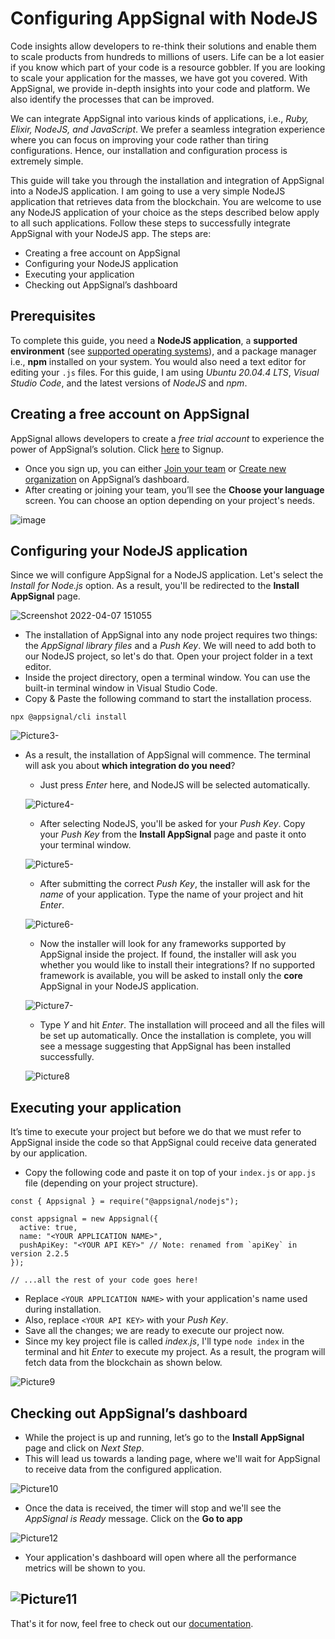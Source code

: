# Configuring AppSignal with NodeJS

Code insights allow developers to re-think their solutions and enable them to scale products from hundreds to millions of users. Life can be a lot easier if you know which part of your code is a resource gobbler. If you are looking to scale your application for the masses, we have got you covered. With AppSignal, we provide in-depth insights into your code and platform. We also identify the processes that can be improved. 

We can integrate AppSignal into various kinds of applications, i.e., _Ruby, Elixir, NodeJS, and JavaScript_. We prefer a seamless integration experience where you can focus on improving your code rather than tiring configurations. Hence, our installation and configuration process is extremely simple. 

This guide will take you through the installation and integration of AppSignal into a NodeJS application. I am going to use a very simple NodeJS application that retrieves data from the blockchain. You are welcome to use any NodeJS application of your choice as the steps described below apply to all such applications. Follow these steps to successfully integrate AppSignal with your NodeJS app. The steps are:
-	Creating a free account on AppSignal
- Configuring your NodeJS application
- Executing your application
- Checking out AppSignal’s dashboard

## Prerequisites
To complete this guide, you need a **NodeJS application**, a **supported environment** (see [supported operating systems](https://docs.appsignal.com/support/operating-systems.html#main)), and a package manager i.e., **npm** installed on your system. You would also need a text editor for editing your `.js` files. For this guide, I am using _Ubuntu 20.04.4 LTS_, _Visual Studio Code_, and the latest versions of _NodeJS_ and _npm_.

## Creating a free account on AppSignal
AppSignal allows developers to create a _free trial account_ to experience the power of AppSignal’s solution. Click [here](https://appsignal.com/users/sign_up) to Signup.
 -	Once you sign up, you can either [Join your team](https://docs.appsignal.com/organization/team/teams.html#main) or [Create new organization](https://docs.appsignal.com/organization/#main) on AppSignal’s dashboard.
 - After creating or joining your team, you’ll see the **Choose your language** screen. You can choose an option depending on your project's needs.

![image](https://user-images.githubusercontent.com/13951043/162156944-62fb56f5-18aa-49af-9fab-b8f54fab46dc.png)

## Configuring your NodeJS application
Since we will configure AppSignal for a NodeJS application. Let's select the _Install for Node.js_ option. As a result, you'll be redirected to the **Install AppSignal** page.

![Screenshot 2022-04-07 151055](https://user-images.githubusercontent.com/13951043/162176373-cab2acd0-09f2-4580-8a5e-260ea37ab823.png)

- The installation of AppSignal into any node project requires two things: the _AppSignal library files_ and a _Push Key_. We will need to add both to our NodeJS project, so let's do that. Open your project folder in a text editor.
- Inside the project directory, open a terminal window. You can use the built-in terminal window in Visual Studio Code.
- Copy & Paste the following command to start the installation process.
```
npx @appsignal/cli install
```
![Picture3-](https://user-images.githubusercontent.com/13951043/162178445-75ce159b-40e0-4ec3-8528-39b0407ce3e9.png)
- As a result, the installation of AppSignal will commence. The terminal will ask you about **which integration do you need**?
  - Just press _Enter_ here, and NodeJS will be selected automatically.
  
  ![Picture4-](https://user-images.githubusercontent.com/13951043/162179024-c2afcf1d-8705-4594-9d0d-0056750e55f5.png)
  - After selecting NodeJS, you'll be asked for your _Push Key_. Copy your _Push Key_ from the **Install AppSignal** page and paste it onto your terminal window.
  
  ![Picture5-](https://user-images.githubusercontent.com/13951043/162180505-ed404c5e-f68f-4188-b5d3-82b105f5b7c4.png)
  - After submitting the correct _Push Key_, the installer will ask for the _name_ of your application. Type the name of your project and hit _Enter_.
  
  ![Picture6-](https://user-images.githubusercontent.com/13951043/162181379-bf1396a0-8add-408c-817b-d63bfdd03ee0.png)

  - Now the installer will look for any frameworks supported by AppSignal inside the project. If found, the installer will ask you whether you would like to install their integrations? If no supported framework is available, you will be asked to install only the **core** AppSignal in your NodeJS application.
  
   ![Picture7-](https://user-images.githubusercontent.com/13951043/162181864-af0beed1-95c3-425d-a837-894fc78bdce7.png)
  - Type _Y_ and hit _Enter_. The installation will proceed and all the files will be set up automatically. Once the installation is complete, you will see a message suggesting that AppSignal has been installed successfully.
  
  ![Picture8](https://user-images.githubusercontent.com/13951043/162182540-6454f016-7aa8-4546-ae7f-d6d88ef2b6b1.png)

## Executing your application
It’s time to execute your project but before we do that we must refer to AppSignal inside the code so that AppSignal could receive data generated by our application.
  - Copy the following code and paste it on top of your `index.js` or `app.js` file (depending on your project structure).
  ```
  const { Appsignal } = require("@appsignal/nodejs");

  const appsignal = new Appsignal({
    active: true,
    name: "<YOUR APPLICATION NAME>",
    pushApiKey: "<YOUR API KEY>" // Note: renamed from `apiKey` in version 2.2.5
  });

  // ...all the rest of your code goes here!
  ```
  - Replace `<YOUR APPLICATION NAME>` with your application's name used during installation.
  - Also, replace `<YOUR API KEY>` with your _Push Key_.
  - Save all the changes; we are ready to execute our project now.
  - Since my key project file is called _index.js_, I'll type `node index` in the terminal and hit _Enter_ to execute my project. As a result, the program will fetch data from the blockchain as shown below.
  
  ![Picture9](https://user-images.githubusercontent.com/13951043/162185104-3cfc2ea6-0d4b-4de7-b29d-7d6042cbb478.png)

## Checking out AppSignal’s dashboard
  - While the project is up and running, let’s go to the **Install AppSignal** page and click on _Next Step_.
  - This will lead us towards a landing page, where we'll wait for AppSignal to receive data from the configured application. 
  
  ![Picture10](https://user-images.githubusercontent.com/13951043/162186431-4bb50ba8-7210-40e1-8d16-00804b43078a.png)
  - Once the data is received, the timer will stop and we'll see the _AppSignal is Ready_ message. Click on the **Go to app**

![Picture12](https://user-images.githubusercontent.com/13951043/162195123-719b146d-8a15-453b-a42e-fe2857ecbfdc.png)

  - Your application's dashboard will open where all the performance metrics will be shown to you.
  
  ![Picture11](https://user-images.githubusercontent.com/13951043/162186790-eb7935df-7ee7-4f5d-9935-381f4afb4051.png)
---
That's it for now, feel free to check out our [documentation](https://docs.appsignal.com/).


